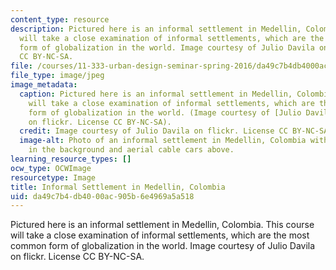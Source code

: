 ```yaml
---
content_type: resource
description: Pictured here is an informal settlement in Medellin, Colombia. This course
  will take a close examination of informal settlements, which are the most common
  form of globalization in the world. Image courtesy of Julio Davila on flickr. License
  CC BY-NC-SA.
file: /courses/11-333-urban-design-seminar-spring-2016/da49c7b4db4000ac905b6e4969a5a518_11-333s16.jpg
file_type: image/jpeg
image_metadata:
  caption: Pictured here is an informal settlement in Medellin, Colombia. This course
    will take a close examination of informal settlements, which are the most common
    form of globalization in the world. (Image courtesy of [Julio Davila](https://flic.kr/p/c4d8gA)
    on flickr. License CC BY-NC-SA).
  credit: Image courtesy of Julio Davila on flickr. License CC BY-NC-SA.
  image-alt: Photo of an informal settlement in Medellin, Colombia with a public library
    in the background and aerial cable cars above.
learning_resource_types: []
ocw_type: OCWImage
resourcetype: Image
title: Informal Settlement in Medellin, Colombia
uid: da49c7b4-db40-00ac-905b-6e4969a5a518
---
```

Pictured here is an informal settlement in Medellin, Colombia. This course will take a close examination of informal settlements, which are the most common form of globalization in the world. Image courtesy of Julio Davila on flickr. License CC BY-NC-SA.

